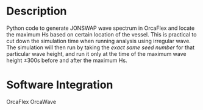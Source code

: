 # Description
Python code to generate JONSWAP wave spectrum in OrcaFlex and locate the maximum Hs based on certain location of the vessel. This is practical to cut down the simulation time when running analysis using irregular wave. The simulation will then run by taking the *exact same seed number* for that particular wave height, and run it only at the time of the maximum wave height ±300s before and after the maximum Hs. 

# Software Integration
OrcaFlex
OrcaWave
